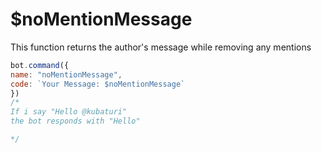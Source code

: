# $noMentionMessage

This function returns the author's message while removing any mentions

```javascript
bot.command({
name: "noMentionMessage",
code: `Your Message: $noMentionMessage`
})
/*
If i say "Hello @kubaturi"
the bot responds with "Hello"

*/
```

